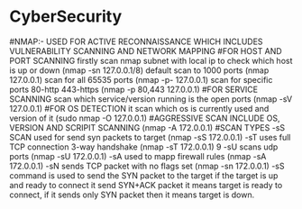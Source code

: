 # CyberSecurity
#NMAP:- USED FOR ACTIVE RECONNAISSANCE WHICH INCLUDES VULNERABILITY SCANNING AND NETWORK MAPPING
#FOR HOST AND PORT SCANNING
firstly scan nmap subnet with local ip to check which host is up or down (nmap -sn 127.0.0.1/8)
default scan to 1000 ports (nmap 127.0.0.1)
scan for all 65535 ports (nmap -p- 127.0.0.1)
scan for specific ports 80-http 443-https (nmap -p 80,443 127.0.0.1)
#FOR SERVICE SCANNING
scan which service/version running is the open ports (nmap -sV 127.0.0.1)
#FOR OS DETECTION
it scan which os is currently used and version of it (sudo nmap -O 127.0.0.1)
#AGGRESSIVE SCAN INCLUDE OS, VERSION AND SCRIPIT SCANNING
    (nmap -A 172.0.0.1)
#SCAN TYPES
-sS SCAN used for send syn packets to target (nmap -sS 172.0.0.1)
-sT uses full TCP connection 3-way handshake (nmap -sT 172.0.0.1) 9 -sU scans udp ports (nmap -sU 172.0.0.1)
-sA used to mapp firewall rules (nmap -sA 172.0.0.1)
-sN sends TCP packet with no flags set (nmap -sn 172.0.0.1)
-sS command is used to send the SYN packet to the target if the target is up and ready to connect it send SYN+ACK packet it means target is ready to connect, if it sends only SYN packet then it means target is down.
